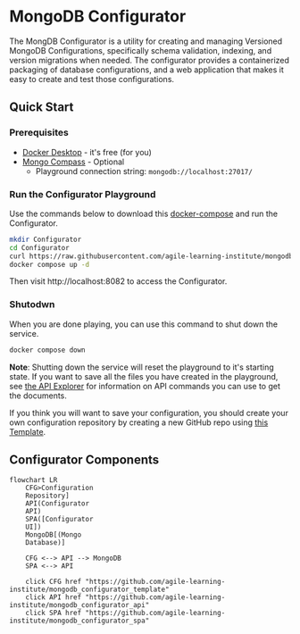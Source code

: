 # MongoDB Configurator

The MongDB Configurator is a utility for creating and managing Versioned MongoDB Configurations, specifically schema validation, indexing, and version migrations when needed. The configurator provides a containerized packaging of database configurations, and a web application that makes it easy to create and test those configurations. 

## Quick Start

### Prerequisites
- [Docker Desktop](https://docs.docker.com/get-started/get-docker/) - it's free (for you)
- [Mongo Compass](https://www.mongodb.com/try/download/compass) - Optional
  - Playground connection string: ``mongodb://localhost:27017/``

### Run the Configurator Playground
Use the commands below to download this [docker-compose](./docker-compose.yaml) and run the Configurator. 
```bash
mkdir Configurator
cd Configurator
curl https://raw.githubusercontent.com/agile-learning-institute/mongodb_configurator/refs/heads/main/docker-compose.yaml -o docker-compose.yaml
docker compose up -d
```
Then visit http://localhost:8082 to access the Configurator. 

### Shutodwn
When you are done playing, you can use this command to shut down the service.
```bash
docker compose down
```

**Note**: Shutting down the service will reset the playground to it's starting state. If you want to save all the files you have created in the playground, see [the API Explorer](http://localhost:8081/docs/index.html) for information on API commands you can use to get the documents. 

If you think you will want to save your configuration, you should create your own configuration repository by creating a new GitHub repo using [this Template](https://github.com/agile-learning-institute/mongodb_configurator_template).

## Configurator Components
```mermaid
flowchart LR
    CFG>Configuration 
    Repository]
    API(Configurator
    API)
    SPA([Configurator 
    UI])
    MongoDB[(Mongo 
    Database)]

    CFG <--> API --> MongoDB
    SPA <--> API

    click CFG href "https://github.com/agile-learning-institute/mongodb_configurator_template"
    click API href "https://github.com/agile-learning-institute/mongodb_configurator_api"
    click SPA href "https://github.com/agile-learning-institute/mongodb_configurator_spa"
```
